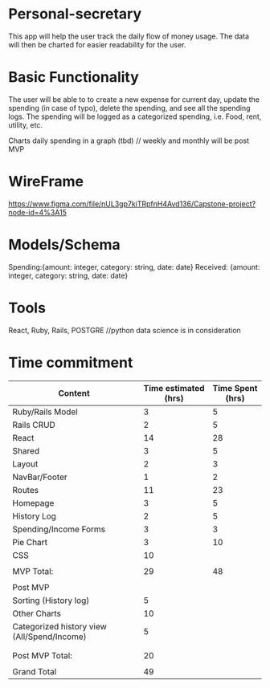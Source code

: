 # Personal-secretary

 This app will help the user track the daily flow of money usage.
 The data will then be charted for easier readability for the user. 
 
 # Basic Functionality
 The user will be able to to create a new expense for current day, update the spending (in case of typo), delete the spending, and see all the spending logs.
 The spending will be logged as a categorized spending, i.e. Food, rent, utility, etc. 
 
 Charts daily spending in a graph (tbd) // weekly and monthly will be post MVP
 
 # WireFrame
 https://www.figma.com/file/nUL3gp7kiTRpfnH4Avd136/Capstone-project?node-id=4%3A15
 
 # Models/Schema
 Spending:{amount: integer, category: string, date: date}
 Received: {amount: integer, category: string, date: date}
 
 # Tools
 React, Ruby, Rails, POSTGRE //python data science is in consideration
 
 # Time commitment
| Content                                       | Time estimated (hrs) | Time Spent (hrs) |
|-----------------------------------------------|----------------------|------------------|
| Ruby/Rails Model                              | 3                    |        5         |
| Rails CRUD                                    | 2                    |        5         |
| React                                         | 14                   |       28         |
| Shared                                        | 3                    |        5         |
| Layout                                        | 2                    |        3         |
| NavBar/Footer                                 | 1                    |        2         |
| Routes                                        | 11                   |       23         |
| Homepage                                      | 3                    |        5         |
| History Log                                   | 2                    |        5         |
| Spending/Income Forms                         | 3                    |        3         |
| Pie Chart                                     | 3                    |       10         |
| CSS                                           | 10                   |                  |
|                                               |                      |                  |
| MVP Total:                                    | 29                   |       48         |
|                                               |                      |                  |
| Post MVP                                      |                      |                  |
| Sorting (History log)                         | 5                    |                  |
| Other Charts                                  | 10                   |                  |
| Categorized history view   (All/Spend/Income) | 5                    |                  |
|                                               |                      |                  |
|                                               |                      |                  |
| Post MVP Total:                               | 20                   |                  |
|                                               |                      |                  |
| Grand Total                                   | 49                   |                  |
